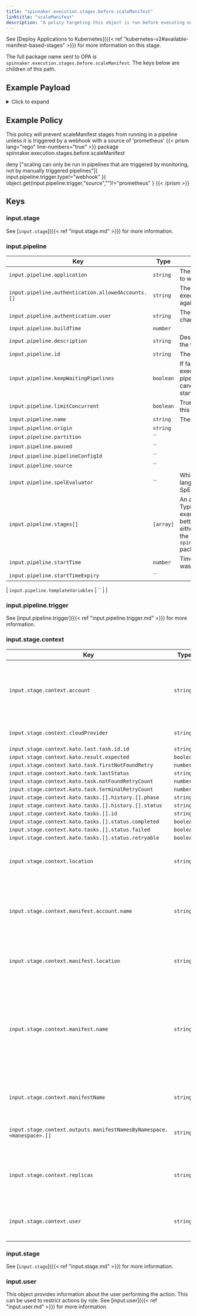 ```yaml
---
title: "spinnaker.execution.stages.before.scaleManifest"
linktitle: "scaleManifest"
description: "A policy targeting this object is run before executing each task in a scaleManifest stage."
---
```

 See [Deploy Applications to Kubernetes]({{< ref "kubernetes-v2#available-manifest-based-stages" >}}) for more information on this stage.

The full package name sent to OPA is `spinnaker.execution.stages.before.scaleManifest`. The keys below are children of this path.

## Example Payload

<details><summary>Click to expand</summary>

```json
{
  "input": {
    "pipeline": {
      "application": "hostname",
      "authentication": {
        "allowedAccounts": [
          "spinnaker",
          "staging",
          "staging-ecs"
        ],
        "user": "myUserName"
      },
      "buildTime": 1620752545407,
      "canceled": false,
      "canceledBy": null,
      "cancellationReason": null,
      "description": "Scale manifest",
      "endTime": null,
      "id": "01F5E62DKZH06TP0V627RBP4M2",
      "initialConfig": {},
      "keepWaitingPipelines": false,
      "limitConcurrent": false,
      "name": null,
      "notifications": [],
      "origin": "unknown",
      "partition": null,
      "paused": null,
      "pipelineConfigId": null,
      "source": null,
      "spelEvaluator": null,
      "stages": [
        "01F5E62DKZ1YANDNTZ9ZJY0QGE"
      ],
      "startTime": 1620752545426,
      "startTimeExpiry": null,
      "status": "RUNNING",
      "systemNotifications": [],
      "templateVariables": null,
      "trigger": {
        "artifacts": [],
        "correlationId": null,
        "isDryRun": false,
        "isRebake": false,
        "isStrategy": false,
        "notifications": [],
        "other": {
          "artifacts": [],
          "dryRun": false,
          "expectedArtifacts": [],
          "notifications": [],
          "parameters": {},
          "rebake": false,
          "resolvedExpectedArtifacts": [],
          "strategy": false,
          "type": "manual",
          "user": "myUserName"
        },
        "parameters": {},
        "resolvedExpectedArtifacts": [],
        "type": "manual",
        "user": "myUserName"
      },
      "type": "ORCHESTRATION"
    },
    "stage": {
      "context": {
        "account": "spinnaker",
        "cloudProvider": "kubernetes",
        "deploy.server.groups": {},
        "kato.last.task.id": {
          "id": "552a47bb-59ea-4f5b-aa58-9f28851a6bc6"
        },
        "kato.result.expected": false,
        "kato.task.firstNotFoundRetry": -1,
        "kato.task.lastStatus": "SUCCEEDED",
        "kato.task.notFoundRetryCount": 0,
        "kato.task.terminalRetryCount": 0,
        "kato.tasks": [
          {
            "history": [
              {
                "phase": "ORCHESTRATION",
                "status": "Initializing Orchestration Task"
              },
              {
                "phase": "ORCHESTRATION",
                "status": "Processing op: KubernetesScaleManifestOperation"
              },
              {
                "phase": "SCALE_KUBERNETES_MANIFEST",
                "status": "Starting scale operation..."
              },
              {
                "phase": "SCALE_KUBERNETES_MANIFEST",
                "status": "Looking up resource properties..."
              },
              {
                "phase": "SCALE_KUBERNETES_MANIFEST",
                "status": "Calling scale operation..."
              },
              {
                "phase": "ORCHESTRATION",
                "status": "Orchestration completed."
              }
            ],
            "id": "552a47bb-59ea-4f5b-aa58-9f28851a6bc6",
            "resultObjects": [],
            "status": {
              "completed": true,
              "failed": false,
              "retryable": false
            }
          }
        ],
        "location": "staging",
        "manifest.account.name": "spinnaker",
        "manifest.location": "staging",
        "manifest.name": "deployment hostname",
        "manifestName": "deployment hostname",
        "outputs.manifestNamesByNamespace": {
          "staging": [
            "deployment hostname"
          ]
        },
        "replicas": "5",
        "user": "myUserName"
      },
      "endTime": null,
      "id": "01F5E62DKZ1YANDNTZ9ZJY0QGE",
      "lastModified": null,
      "name": "scaleManifest",
      "outputs": {},
      "parentStageId": null,
      "refId": "0",
      "requisiteStageRefIds": [],
      "scheduledTime": null,
      "startTime": 1620752545489,
      "startTimeExpiry": null,
      "status": "RUNNING",
      "syntheticStageOwner": null,
      "tasks": [
        {
          "endTime": 1620752545644,
          "id": "1",
          "implementingClass": "com.netflix.spinnaker.orca.clouddriver.tasks.manifest.ResolveTargetManifestTask",
          "loopEnd": false,
          "loopStart": false,
          "name": "resolveTargetManifest",
          "stageEnd": false,
          "stageStart": true,
          "startTime": 1620752545521,
          "status": "SUCCEEDED"
        },
        {
          "endTime": 1620752545916,
          "id": "2",
          "implementingClass": "com.netflix.spinnaker.orca.clouddriver.tasks.manifest.ScaleManifestTask",
          "loopEnd": false,
          "loopStart": false,
          "name": "scaleManifest",
          "stageEnd": false,
          "stageStart": false,
          "startTime": 1620752545659,
          "status": "SUCCEEDED"
        },
        {
          "endTime": 1620752551162,
          "id": "3",
          "implementingClass": "com.netflix.spinnaker.orca.clouddriver.tasks.MonitorKatoTask",
          "loopEnd": false,
          "loopStart": false,
          "name": "monitorScale",
          "stageEnd": false,
          "stageStart": false,
          "startTime": 1620752545933,
          "status": "SUCCEEDED"
        },
        {
          "endTime": null,
          "id": "4",
          "implementingClass": "com.netflix.spinnaker.orca.clouddriver.tasks.manifest.WaitForManifestStableTask",
          "loopEnd": false,
          "loopStart": false,
          "name": "waitForManifestToStabilize",
          "stageEnd": true,
          "stageStart": false,
          "startTime": 1620752551183,
          "status": "RUNNING"
        }
      ],
      "type": "scaleManifest"
    },
    "user": {
      "isAdmin": false,
      "roles": [],
      "username": "myUserName"
    }
  }
}
```
</details>

## Example Policy
This policy will prevent scaleManifest stages from running in a pipeline unless it is triggered by a webhook with a source of 'prometheus'
{{< prism lang="rego" line-numbers="true" >}}
package spinnaker.execution.stages.before.scaleManifest

deny ["scaling can only be run in pipelines that are triggered by monitoring, not by manually triggered pipelines"]{
	input.pipeline.trigger.type!="webhook"
    }{
	object.get(input.pipeline.trigger,"source","")!="prometheus"
}
{{< /prism >}}

## Keys

### input.stage

See [`input.stage`]({{< ref "input.stage.md" >}}) for more information.


### input.pipeline

| Key                                                | Type      | Description                                                                                                                                                                                                                                                |
| -------------------------------------------------- | --------- | ---------------------------------------------------------------------------------------------------------------------------------------------------------------------------------------------------------------------------------------------------------- |
| `input.pipeline.application`                       | `string`  | The name of the Spinnaker application to which this pipeline belongs.                                                                                                                                                                                      |
| `input.pipeline.authentication.allowedAccounts.[]` | `string`  | The list of accounts that this pipeline execution has permissions to execute against.                                                                                                                                                                                                                                                           |
| `input.pipeline.authentication.user`               | `string`  | The Spinnaker user initiating the change.                                                                                                                                                                                                                  |
| `input.pipeline.buildTime`                         | `number`  |                                                                                                                                                                                                                                                            |
| `input.pipeline.description`                       | `string`  | Description of the pipeline defined in the UI                                                                                                                                                                                                              |
| `input.pipeline.id`                                | `string`  | The unique ID of the pipeline                                                                                                                                                                                                                              |
| `input.pipeline.keepWaitingPipelines` | `boolean` | If false and concurrent pipeline execution is disabled, then the pipelines in the waiting queue will get canceled when the next execution starts. |
| `input.pipeline.limitConcurrent`                   | `boolean` | True if only 1 concurrent execution of this pipeline be allowed.                                                                                                                                                                                           |
| `input.pipeline.name`                              | `string`  | The name of this pipeline.                                                                                                                                                                                                                                 |
| `input.pipeline.origin`                            | `string`  |                                                                                                                                                                                                                                                            |
| `input.pipeline.partition`                         | ``        |                                                                                                                                                                                                                                                            |
| `input.pipeline.paused`                            | ``        |                                                                                                                                                                                                                                                            |
| `input.pipeline.pipelineConfigId`                  | ``        |                                                                                                                                                                                                                                                            |
| `input.pipeline.source`                            | ``        |                                                                                                                                                                                                                                                            |
| `input.pipeline.spelEvaluator`                     | ``        | Which version of spring expression language is being used to evaluate SpEL.                                                                                                                                                                                |
| `input.pipeline.stages[]`                          | `[array]` | An array of the stages in the pipeline. Typically if you are writing a policy that examines multiple pipeline stages, it is better to write that policy against either the `opa.pipelines package`, or the `spinnaker.execution.pipelines.before` package. |
| `input.pipeline.startTime` | `number`  | Timestamp from when the pipeline was started. |
| `input.pipeline.startTimeExpiry`                   | ``        |                                                                                                                                                                                                                                                            |

| `input.pipeline.templateVariables`                 | ``        |                                                                                                                                                                                                                                                            |

### input.pipeline.trigger

See [input.pipeline.trigger]({{< ref "input.pipeline.trigger.md" >}}) for more information.

### input.stage.context

| Key                                                               | Type      | Description |
| ----------------------------------------------------------------- | --------- | ----------- |
| `input.stage.context.account`                                     | `string`  | The name of the account containing the manifest that will be scaled.            |
| `input.stage.context.cloudProvider`                               | `string`  | The cloud provider of the account            |
| `input.stage.context.kato.last.task.id.id`                        | `string`  |             |
| `input.stage.context.kato.result.expected`                        | `boolean` |             |
| `input.stage.context.kato.task.firstNotFoundRetry`                | `number`  |             |
| `input.stage.context.kato.task.lastStatus`                        | `string`  |             |
| `input.stage.context.kato.task.notFoundRetryCount`                | `number`  |             |
| `input.stage.context.kato.task.terminalRetryCount`                | `number`  |             |
| `input.stage.context.kato.tasks.[].history.[].phase`              | `string`  |             |
| `input.stage.context.kato.tasks.[].history.[].status`             | `string`  |             |
| `input.stage.context.kato.tasks.[].id`                            | `string`  |             |
| `input.stage.context.kato.tasks.[].status.completed`              | `boolean` |             |
| `input.stage.context.kato.tasks.[].status.failed`                 | `boolean` |             |
| `input.stage.context.kato.tasks.[].status.retryable`              | `boolean` |             |
| `input.stage.context.location`                                    | `string`  | The namespace in which to scale the manifest            |
| `input.stage.context.manifest.account.name`                       | `string`  | The name of the account containing the manifest that will be scaled.            |
| `input.stage.context.manifest.location`                           | `string`  | The namespace in which to scale the manifest            |
| `input.stage.context.manifest.name`                               | `string`  | The type and name of the manifest to be scaled. This is the best field from which to reference the manifest name and namespace.            |
| `input.stage.context.manifestName`                                | `string`  | The type and name of the manifest to be scaled.            |
| `input.stage.context.outputs.manifestNamesByNamespace.<manespace>.[]` | `string`  | the name and type of the output manifest.             |
| `input.stage.context.replicas`                                    | `string`  | The number of pods desired to be running following the scaling event.            |
| `input.stage.context.user`                                        | `string`  | the id of the user as whom the stage is running.            |

### input.stage

See [`input.stage`]({{< ref "input.stage.md" >}}) for more information.

### input.user

This object provides information about the user performing the action. This can be used to restrict actions by role. See [input.user]({{< ref "input.user.md" >}}) for more information.
